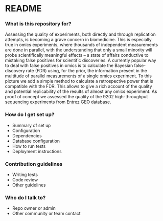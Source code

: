 # README #


### What is this repository for? ###

Assessing the quality of experiments, both directly and through replication attempts, is becoming a grave concern in biomedicine. This is especially true in omics experiments, where thousands of independent measurements are done in parallel, with the understanding that only a small minority will probe scientifically meaningful effects – a state of affairs conductive to mistaking false positives for scientific discoveries. A currently popular way to deal with false positives in omics is to calculate the Bayesian false-discovery rate (FDR) using, for the prior, the information present in the multitude of parallel measurements of a single omics experiment. To this picture we add a simple method to calculate a retrospective power that is compatible with the FDR. This allows to give a rich account of the quality and potential replicability of the results of almost any omics experiment. As proof of concept we assessed the quality of the 9202 high-throughput sequencing experiments from Entrez GEO database.

### How do I get set up? ###

* Summary of set up
* Configuration
* Dependencies
* Database configuration
* How to run tests
* Deployment instructions

### Contribution guidelines ###

* Writing tests
* Code review
* Other guidelines

### Who do I talk to? ###

* Repo owner or admin
* Other community or team contact